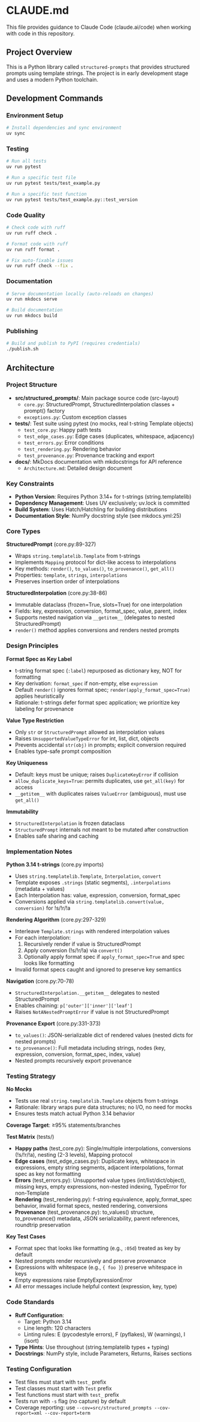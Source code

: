 # CLAUDE.md

This file provides guidance to Claude Code (claude.ai/code) when working with code in this repository.

## Project Overview

This is a Python library called `structured-prompts` that provides structured prompts using template strings. The project is in early development stage  and uses a modern Python toolchain.

## Development Commands

### Environment Setup
```bash
# Install dependencies and sync environment
uv sync
```

### Testing
```bash
# Run all tests
uv run pytest

# Run a specific test file
uv run pytest tests/test_example.py

# Run a specific test function
uv run pytest tests/test_example.py::test_version
```

### Code Quality
```bash
# Check code with ruff
uv run ruff check .

# Format code with ruff
uv run ruff format .

# Fix auto-fixable issues
uv run ruff check --fix .
```

### Documentation
```bash
# Serve documentation locally (auto-reloads on changes)
uv run mkdocs serve

# Build documentation
uv run mkdocs build
```

### Publishing
```bash
# Build and publish to PyPI (requires credentials)
./publish.sh
```

## Architecture

### Project Structure
- **src/structured_prompts/**: Main package source code (src-layout)
  - `core.py`: StructuredPrompt, StructuredInterpolation classes + prompt() factory
  - `exceptions.py`: Custom exception classes
- **tests/**: Test suite using pytest (no mocks, real t-string Template objects)
  - `test_core.py`: Happy path tests
  - `test_edge_cases.py`: Edge cases (duplicates, whitespace, adjacency)
  - `test_errors.py`: Error conditions
  - `test_rendering.py`: Rendering behavior
  - `test_provenance.py`: Provenance tracking and export
- **docs/**: MkDocs documentation with mkdocstrings for API reference
  - `Architecture.md`: Detailed design document

### Key Constraints
- **Python Version**: Requires Python 3.14+ for t-strings (string.templatelib)
- **Dependency Management**: Uses UV exclusively; uv.lock is committed
- **Build System**: Uses Hatch/Hatchling for building distributions
- **Documentation Style**: NumPy docstring style (see mkdocs.yml:25)

### Core Types

**StructuredPrompt** (core.py:89-327)
- Wraps `string.templatelib.Template` from t-strings
- Implements `Mapping` protocol for dict-like access to interpolations
- Key methods: `render()`, `to_values()`, `to_provenance()`, `get_all()`
- Properties: `template`, `strings`, `interpolations`
- Preserves insertion order of interpolations

**StructuredInterpolation** (core.py:38-86)
- Immutable dataclass (frozen=True, slots=True) for one interpolation
- Fields: key, expression, conversion, format_spec, value, parent, index
- Supports nested navigation via `__getitem__` (delegates to nested StructuredPrompt)
- `render()` method applies conversions and renders nested prompts

### Design Principles

**Format Spec as Key Label**
- t-string format spec (`:label`) repurposed as dictionary key, NOT for formatting
- Key derivation: `format_spec` if non-empty, else `expression`
- Default `render()` ignores format spec; `render(apply_format_spec=True)` applies heuristically
- Rationale: t-strings defer format spec application; we prioritize key labeling for provenance

**Value Type Restriction**
- Only `str` or `StructuredPrompt` allowed as interpolation values
- Raises `UnsupportedValueTypeError` for int, list, dict, objects
- Prevents accidental `str(obj)` in prompts; explicit conversion required
- Enables type-safe prompt composition

**Key Uniqueness**
- Default: keys must be unique; raises `DuplicateKeyError` if collision
- `allow_duplicate_keys=True`: permits duplicates, use `get_all(key)` for access
- `__getitem__` with duplicates raises `ValueError` (ambiguous), must use `get_all()`

**Immutability**
- `StructuredInterpolation` is frozen dataclass
- `StructuredPrompt` internals not meant to be mutated after construction
- Enables safe sharing and caching

### Implementation Notes

**Python 3.14 t-strings** (core.py imports)
- Uses `string.templatelib.Template`, `Interpolation`, `convert`
- Template exposes `.strings` (static segments), `.interpolations` (metadata + values)
- Each Interpolation has: value, expression, conversion, format_spec
- Conversions applied via `string.templatelib.convert(value, conversion)` for !s/!r/!a

**Rendering Algorithm** (core.py:297-329)
- Interleave `Template.strings` with rendered interpolation values
- For each interpolation:
  1. Recursively render if value is StructuredPrompt
  2. Apply conversion (!s/!r/!a) via `convert()`
  3. Optionally apply format spec if `apply_format_spec=True` and spec looks like formatting
- Invalid format specs caught and ignored to preserve key semantics

**Navigation** (core.py:70-78)
- `StructuredInterpolation.__getitem__` delegates to nested StructuredPrompt
- Enables chaining: `p['outer']['inner']['leaf']`
- Raises `NotANestedPromptError` if value is not StructuredPrompt

**Provenance Export** (core.py:331-373)
- `to_values()`: JSON-serializable dict of rendered values (nested dicts for nested prompts)
- `to_provenance()`: Full metadata including strings, nodes (key, expression, conversion, format_spec, index, value)
- Nested prompts recursively export provenance

### Testing Strategy

**No Mocks**
- Tests use real `string.templatelib.Template` objects from t-strings
- Rationale: library wraps pure data structures; no I/O, no need for mocks
- Ensures tests match actual Python 3.14 behavior

**Coverage Target**: ≥95% statements/branches

**Test Matrix** (tests/)
- **Happy paths** (test_core.py): Single/multiple interpolations, conversions (!s/!r/!a), nesting (2-3 levels), Mapping protocol
- **Edge cases** (test_edge_cases.py): Duplicate keys, whitespace in expressions, empty string segments, adjacent interpolations, format spec as key not formatting
- **Errors** (test_errors.py): Unsupported value types (int/list/dict/object), missing keys, empty expressions, non-nested indexing, TypeError for non-Template
- **Rendering** (test_rendering.py): f-string equivalence, apply_format_spec behavior, invalid format specs, nested rendering, conversions
- **Provenance** (test_provenance.py): to_values() structure, to_provenance() metadata, JSON serializability, parent references, roundtrip preservation

**Key Test Cases**
- Format spec that looks like formatting (e.g., `:05d`) treated as key by default
- Nested prompts render recursively and preserve provenance
- Expressions with whitespace (e.g., `{ foo }`) preserve whitespace in keys
- Empty expressions raise EmptyExpressionError
- All error messages include helpful context (expression, key, type)

### Code Standards
- **Ruff Configuration**:
  - Target: Python 3.14
  - Line length: 120 characters
  - Linting rules: E (pycodestyle errors), F (pyflakes), W (warnings), I (isort)
- **Type Hints**: Use throughout (string.templatelib types + typing)
- **Docstrings**: NumPy style, include Parameters, Returns, Raises sections

### Testing Configuration
- Test files must start with `test_` prefix
- Test classes must start with `Test` prefix
- Test functions must start with `test_` prefix
- Tests run with `-s` flag (no capture) by default
- Coverage reporting: use `--cov=src/structured_prompts --cov-report=xml --cov-report=term`
